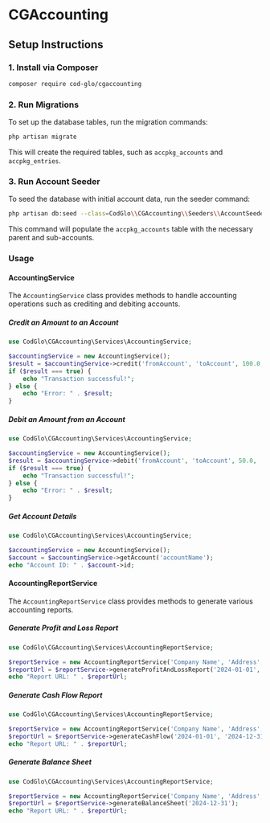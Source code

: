 
# CGAccounting

## Setup Instructions

### 1. Install via Composer

```sh
composer require cod-glo/cgaccounting
```

### 2. Run Migrations

To set up the database tables, run the migration commands:

```sh
php artisan migrate
```

This will create the required tables, such as `accpkg_accounts` and `accpkg_entries`.

### 3. Run Account Seeder

To seed the database with initial account data, run the seeder command:

```sh
php artisan db:seed --class=CodGlo\\CGAccounting\\Seeders\\AccountSeeder
```

This command will populate the `accpkg_accounts` table with the necessary parent and sub-accounts.

### Usage

#### AccountingService

The `AccountingService` class provides methods to handle accounting operations such as crediting and debiting accounts.

##### Credit an Amount to an Account

```php
use CodGlo\CGAccounting\Services\AccountingService;

$accountingService = new AccountingService();
$result = $accountingService->credit('fromAccount', 'toAccount', 100.0, 'ref123', 'type1', 'Payment for services');
if ($result === true) {
    echo "Transaction successful!";
} else {
    echo "Error: " . $result;
}
```

##### Debit an Amount from an Account

```php
use CodGlo\CGAccounting\Services\AccountingService;

$accountingService = new AccountingService();
$result = $accountingService->debit('fromAccount', 'toAccount', 50.0, 'ref456', 'type2', 'Refund for services');
if ($result === true) {
    echo "Transaction successful!";
} else {
    echo "Error: " . $result;
}
```

##### Get Account Details

```php
use CodGlo\CGAccounting\Services\AccountingService;

$accountingService = new AccountingService();
$account = $accountingService->getAccount('accountName');
echo "Account ID: " . $account->id;
```

#### AccountingReportService

The `AccountingReportService` class provides methods to generate various accounting reports.

##### Generate Profit and Loss Report

```php
use CodGlo\CGAccounting\Services\AccountingReportService;

$reportService = new AccountingReportService('Company Name', 'Address', 'Phone', 'Email');
$reportUrl = $reportService->generateProfitAndLossReport('2024-01-01', '2024-12-31');
echo "Report URL: " . $reportUrl;
```

##### Generate Cash Flow Report

```php
use CodGlo\CGAccounting\Services\AccountingReportService;

$reportService = new AccountingReportService('Company Name', 'Address', 'Phone', 'Email');
$reportUrl = $reportService->generateCashFlow('2024-01-01', '2024-12-31');
echo "Report URL: " . $reportUrl;
```

##### Generate Balance Sheet

```php
use CodGlo\CGAccounting\Services\AccountingReportService;

$reportService = new AccountingReportService('Company Name', 'Address', 'Phone', 'Email');
$reportUrl = $reportService->generateBalanceSheet('2024-12-31');
echo "Report URL: " . $reportUrl;
```
